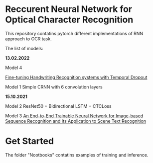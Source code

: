 # Reccurent Neural Network for Optical Character Recognition

This repository contatins pytorch different implementations of RNN approach to OCR task.

The list of models:

**13.02.2022**

Model 4

[Fine-tuning Handwriting Recognition systems with Temporal Dropout](https://arxiv.org/pdf/2102.00511v1.pdf)

Model 1 Simple CRNN with 6 convolution layers

**15.10.2021**

Model 2 ResNet50 + Bidirectional LSTM + CTCLoss

Model 3 [An End-to-End Trainable Neural Network for Image-based Sequence Recognition and Its Application to Scene Text Recognition](https://arxiv.org/abs/1507.05717)

# Get Started

The folder "Nootbooks" contatins examples of training and inference.
